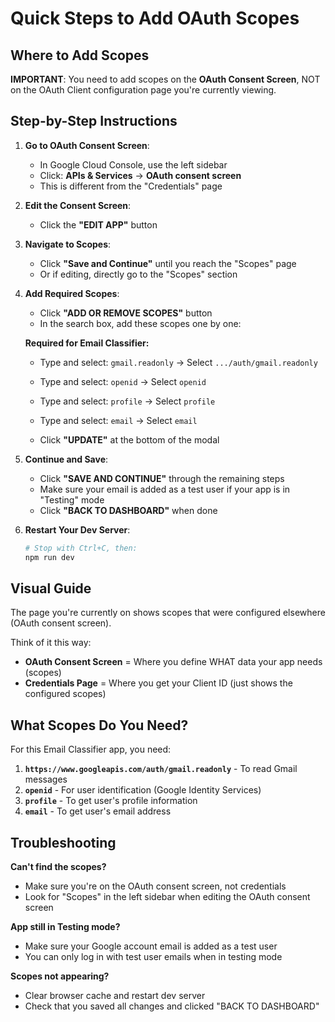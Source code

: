 # Quick Steps to Add OAuth Scopes

## Where to Add Scopes

**IMPORTANT**: You need to add scopes on the **OAuth Consent Screen**, NOT on the OAuth Client configuration page you're currently viewing.

## Step-by-Step Instructions

1. **Go to OAuth Consent Screen**:
   - In Google Cloud Console, use the left sidebar
   - Click: **APIs & Services** → **OAuth consent screen**
   - This is different from the "Credentials" page

2. **Edit the Consent Screen**:
   - Click the **"EDIT APP"** button

3. **Navigate to Scopes**:
   - Click **"Save and Continue"** until you reach the "Scopes" page
   - Or if editing, directly go to the "Scopes" section

4. **Add Required Scopes**:
   - Click **"ADD OR REMOVE SCOPES"** button
   - In the search box, add these scopes one by one:
   
   **Required for Email Classifier:**
   - Type and select: `gmail.readonly` → Select `.../auth/gmail.readonly`
   - Type and select: `openid` → Select `openid`
   - Type and select: `profile` → Select `profile` 
   - Type and select: `email` → Select `email`
   
   - Click **"UPDATE"** at the bottom of the modal

5. **Continue and Save**:
   - Click **"SAVE AND CONTINUE"** through the remaining steps
   - Make sure your email is added as a test user if your app is in "Testing" mode
   - Click **"BACK TO DASHBOARD"** when done

6. **Restart Your Dev Server**:
   ```bash
   # Stop with Ctrl+C, then:
   npm run dev
   ```

## Visual Guide

The page you're currently on shows scopes that were configured elsewhere (OAuth consent screen). 

Think of it this way:
- **OAuth Consent Screen** = Where you define WHAT data your app needs (scopes)
- **Credentials Page** = Where you get your Client ID (just shows the configured scopes)

## What Scopes Do You Need?

For this Email Classifier app, you need:

1. **`https://www.googleapis.com/auth/gmail.readonly`** - To read Gmail messages
2. **`openid`** - For user identification (Google Identity Services)
3. **`profile`** - To get user's profile information
4. **`email`** - To get user's email address

## Troubleshooting

**Can't find the scopes?**
- Make sure you're on the OAuth consent screen, not credentials
- Look for "Scopes" in the left sidebar when editing the OAuth consent screen

**App still in Testing mode?**
- Make sure your Google account email is added as a test user
- You can only log in with test user emails when in testing mode

**Scopes not appearing?**
- Clear browser cache and restart dev server
- Check that you saved all changes and clicked "BACK TO DASHBOARD"

